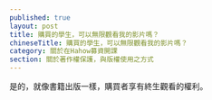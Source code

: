 ```yaml
---
published: true
layout: post
title: 購買的學生，可以無限觀看我的影片嗎？
chineseTitle: 購買的學生，可以無限觀看我的影片嗎？
category: 關於在Hahow募資開課
section: 關於著作權保護，與版權使用之方式
---
```


 

是的，就像書籍出版一樣，購買者享有終生觀看的權利。
